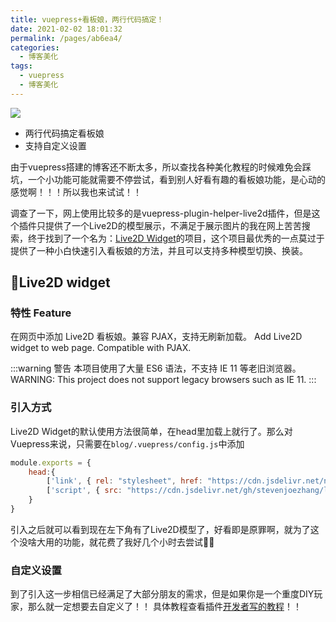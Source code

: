 ```yaml
---
title: vuepress+看板娘，两行代码搞定！
date: 2021-02-02 18:01:32
permalink: /pages/ab6ea4/
categories:
  - 博客美化
tags:
  - vuepress
  - 博客美化
---
```

![](https://gitee.com/china-fanxin/blogimg/raw/master/img/20210202182118.png)
- 两行代码搞定看板娘
- 支持自定义设置

<!-- more -->
由于vuepress搭建的博客还不断太多，所以查找各种美化教程的时候难免会踩坑，一个小功能可能就需要不停尝试，看到别人好看有趣的看板娘功能，是心动的感觉啊！！！所以我也来试试！！

调查了一下，网上使用比较多的是vuepress-plugin-helper-live2d插件，但是这个插件只提供了一个Live2D的模型展示，不满足于展示图片的我在网上苦苦搜索，终于找到了一个名为：[Live2D Widget](https://github.com/stevenjoezhang/live2d-widget)的项目，这个项目最优秀的一点莫过于提供了一种小白快速引入看板娘的方法，并且可以支持多种模型切换、换装。

## 🎥Live2D widget

### 特性 Feature
在网页中添加 Live2D 看板娘。兼容 PJAX，支持无刷新加载。
Add Live2D widget to web page. Compatible with PJAX.

:::warning 警告
本项目使用了大量 ES6 语法，不支持 IE 11 等老旧浏览器。
WARNING: This project does not support legacy browsers such as IE 11.
:::

### 引入方式

Live2D Widget的默认使用方法很简单，在head里加载上就行了。那么对Vuepress来说，只需要在`blog/.vuepress/config.js`中添加

```js
module.exports = {
	head:{
		['link', { rel: "stylesheet", href: "https://cdn.jsdelivr.net/npm/font-awesome/css/font-awesome.min.css" }],
        ['script', { src: "https://cdn.jsdelivr.net/gh/stevenjoezhang/live2d-widget@latest/autoload.js" }],
    }   
}

```
引入之后就可以看到现在左下角有了Live2D模型了，好看即是原罪啊，就为了这个没啥大用的功能，就花费了我好几个小时去尝试🤷‍♂️

### 自定义设置

到了引入这一步相信已经满足了大部分朋友的需求，但是如果你是一个重度DIY玩家，那么就一定想要去自定义了！！
具体教程查看插件[开发者写的教程](https://github.com/stevenjoezhang/live2d-widget)！！


